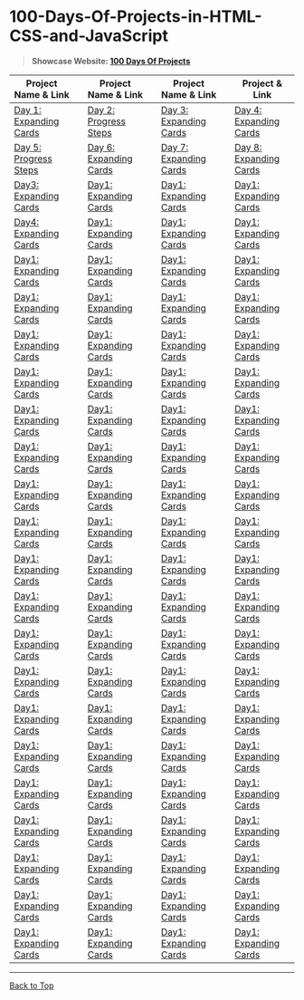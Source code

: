 # 100-Days-Of-Projects-in-HTML-CSS-and-JavaScript

> **Showcase Website: [100 Days Of Projects](https://rogue-wild.github.io/100daysOfProjects/)**

| Project Name & Link  | | Project Name & Link  | | Project Name & Link| | Project & Link  |                                                                     
| ---------------------|-|----------------------|-| -------------------|-|-----------------|
| [Day 1: Expanding Cards](https://rogue-wild.github.io/WebDev2/project-cantilever/index.html)|| [Day 2: Progress Steps](https://rogue-wild.github.io/WebDev2/project-cantilever/index.html)|| [Day 3: Expanding Cards](https://rogue-wild.github.io/WebDev2/project-cantilever/index.html)|| [Day 4: Expanding Cards](https://rogue-wild.github.io/WebDev2/project-cantilever/index.html)|
| [Day 5: Progress Steps](https://rogue-wild.github.io/WebDev2/project-cantilever/index.html)|| [Day 6: Expanding Cards](https://rogue-wild.github.io/WebDev2/project-cantilever/index.html)|| [Day 7: Expanding Cards](https://rogue-wild.github.io/WebDev2/project-cantilever/index.html)|| [Day 8: Expanding Cards](https://rogue-wild.github.io/WebDev2/project-cantilever/index.html)|
| [Day3: Expanding Cards](https://rogue-wild.github.io/WebDev2/project-cantilever/index.html)|| [Day1: Expanding Cards](https://rogue-wild.github.io/WebDev2/project-cantilever/index.html)|| [Day1: Expanding Cards](https://rogue-wild.github.io/WebDev2/project-cantilever/index.html)|| [Day1: Expanding Cards](https://rogue-wild.github.io/WebDev2/project-cantilever/index.html)|
| [Day4: Expanding Cards](https://rogue-wild.github.io/WebDev2/project-cantilever/index.html)|| [Day1: Expanding Cards](https://rogue-wild.github.io/WebDev2/project-cantilever/index.html)|| [Day1: Expanding Cards](https://rogue-wild.github.io/WebDev2/project-cantilever/index.html)|| [Day1: Expanding Cards](https://rogue-wild.github.io/WebDev2/project-cantilever/index.html)|
| [Day1: Expanding Cards](https://rogue-wild.github.io/WebDev2/project-cantilever/index.html)|| [Day1: Expanding Cards](https://rogue-wild.github.io/WebDev2/project-cantilever/index.html)|| [Day1: Expanding Cards](https://rogue-wild.github.io/WebDev2/project-cantilever/index.html)|| [Day1: Expanding Cards](https://rogue-wild.github.io/WebDev2/project-cantilever/index.html)|
| [Day1: Expanding Cards](https://rogue-wild.github.io/WebDev2/project-cantilever/index.html)|| [Day1: Expanding Cards](https://rogue-wild.github.io/WebDev2/project-cantilever/index.html)|| [Day1: Expanding Cards](https://rogue-wild.github.io/WebDev2/project-cantilever/index.html)|| [Day1: Expanding Cards](https://rogue-wild.github.io/WebDev2/project-cantilever/index.html)| 
 | [Day1: Expanding Cards](https://rogue-wild.github.io/WebDev2/project-cantilever/index.html)|| [Day1: Expanding Cards](https://rogue-wild.github.io/WebDev2/project-cantilever/index.html)|| [Day1: Expanding Cards](https://rogue-wild.github.io/WebDev2/project-cantilever/index.html)|| [Day1: Expanding Cards](https://rogue-wild.github.io/WebDev2/project-cantilever/index.html)|
| [Day1: Expanding Cards](https://rogue-wild.github.io/WebDev2/project-cantilever/index.html)|| [Day1: Expanding Cards](https://rogue-wild.github.io/WebDev2/project-cantilever/index.html)|| [Day1: Expanding Cards](https://rogue-wild.github.io/WebDev2/project-cantilever/index.html)|| [Day1: Expanding Cards](https://rogue-wild.github.io/WebDev2/project-cantilever/index.html)| 
| [Day1: Expanding Cards](https://rogue-wild.github.io/WebDev2/project-cantilever/index.html)|| [Day1: Expanding Cards](https://rogue-wild.github.io/WebDev2/project-cantilever/index.html)|| [Day1: Expanding Cards](https://rogue-wild.github.io/WebDev2/project-cantilever/index.html)|| [Day1: Expanding Cards](https://rogue-wild.github.io/WebDev2/project-cantilever/index.html)| 
| [Day1: Expanding Cards](https://rogue-wild.github.io/WebDev2/project-cantilever/index.html)|| [Day1: Expanding Cards](https://rogue-wild.github.io/WebDev2/project-cantilever/index.html)|| [Day1: Expanding Cards](https://rogue-wild.github.io/WebDev2/project-cantilever/index.html)|| [Day1: Expanding Cards](https://rogue-wild.github.io/WebDev2/project-cantilever/index.html)| 
| [Day1: Expanding Cards](https://rogue-wild.github.io/WebDev2/project-cantilever/index.html)|| [Day1: Expanding Cards](https://rogue-wild.github.io/WebDev2/project-cantilever/index.html)|| [Day1: Expanding Cards](https://rogue-wild.github.io/WebDev2/project-cantilever/index.html)|| [Day1: Expanding Cards](https://rogue-wild.github.io/WebDev2/project-cantilever/index.html)| 
| [Day1: Expanding Cards](https://rogue-wild.github.io/WebDev2/project-cantilever/index.html)|| [Day1: Expanding Cards](https://rogue-wild.github.io/WebDev2/project-cantilever/index.html)|| [Day1: Expanding Cards](https://rogue-wild.github.io/WebDev2/project-cantilever/index.html)|| [Day1: Expanding Cards](https://rogue-wild.github.io/WebDev2/project-cantilever/index.html)| 
| [Day1: Expanding Cards](https://rogue-wild.github.io/WebDev2/project-cantilever/index.html)|| [Day1: Expanding Cards](https://rogue-wild.github.io/WebDev2/project-cantilever/index.html)|| [Day1: Expanding Cards](https://rogue-wild.github.io/WebDev2/project-cantilever/index.html)|| [Day1: Expanding Cards](https://rogue-wild.github.io/WebDev2/project-cantilever/index.html)| 
| [Day1: Expanding Cards](https://rogue-wild.github.io/WebDev2/project-cantilever/index.html)|| [Day1: Expanding Cards](https://rogue-wild.github.io/WebDev2/project-cantilever/index.html)|| [Day1: Expanding Cards](https://rogue-wild.github.io/WebDev2/project-cantilever/index.html)|| [Day1: Expanding Cards](https://rogue-wild.github.io/WebDev2/project-cantilever/index.html)| 
| [Day1: Expanding Cards](https://rogue-wild.github.io/WebDev2/project-cantilever/index.html)|| [Day1: Expanding Cards](https://rogue-wild.github.io/WebDev2/project-cantilever/index.html)|| [Day1: Expanding Cards](https://rogue-wild.github.io/WebDev2/project-cantilever/index.html)|| [Day1: Expanding Cards](https://rogue-wild.github.io/WebDev2/project-cantilever/index.html)| 
| [Day1: Expanding Cards](https://rogue-wild.github.io/WebDev2/project-cantilever/index.html)|| [Day1: Expanding Cards](https://rogue-wild.github.io/WebDev2/project-cantilever/index.html)|| [Day1: Expanding Cards](https://rogue-wild.github.io/WebDev2/project-cantilever/index.html)|| [Day1: Expanding Cards](https://rogue-wild.github.io/WebDev2/project-cantilever/index.html)| 
| [Day1: Expanding Cards](https://rogue-wild.github.io/WebDev2/project-cantilever/index.html)|| [Day1: Expanding Cards](https://rogue-wild.github.io/WebDev2/project-cantilever/index.html)|| [Day1: Expanding Cards](https://rogue-wild.github.io/WebDev2/project-cantilever/index.html)|| [Day1: Expanding Cards](https://rogue-wild.github.io/WebDev2/project-cantilever/index.html)| 
 | [Day1: Expanding Cards](https://rogue-wild.github.io/WebDev2/project-cantilever/index.html)|| [Day1: Expanding Cards](https://rogue-wild.github.io/WebDev2/project-cantilever/index.html)|| [Day1: Expanding Cards](https://rogue-wild.github.io/WebDev2/project-cantilever/index.html)|| [Day1: Expanding Cards](https://rogue-wild.github.io/WebDev2/project-cantilever/index.html)|
| [Day1: Expanding Cards](https://rogue-wild.github.io/WebDev2/project-cantilever/index.html)|| [Day1: Expanding Cards](https://rogue-wild.github.io/WebDev2/project-cantilever/index.html)|| [Day1: Expanding Cards](https://rogue-wild.github.io/WebDev2/project-cantilever/index.html)|| [Day1: Expanding Cards](https://rogue-wild.github.io/WebDev2/project-cantilever/index.html)| 
| [Day1: Expanding Cards](https://rogue-wild.github.io/WebDev2/project-cantilever/index.html)|| [Day1: Expanding Cards](https://rogue-wild.github.io/WebDev2/project-cantilever/index.html)|| [Day1: Expanding Cards](https://rogue-wild.github.io/WebDev2/project-cantilever/index.html)|| [Day1: Expanding Cards](https://rogue-wild.github.io/WebDev2/project-cantilever/index.html)| 
| [Day1: Expanding Cards](https://rogue-wild.github.io/WebDev2/project-cantilever/index.html)|| [Day1: Expanding Cards](https://rogue-wild.github.io/WebDev2/project-cantilever/index.html)|| [Day1: Expanding Cards](https://rogue-wild.github.io/WebDev2/project-cantilever/index.html)|| [Day1: Expanding Cards](https://rogue-wild.github.io/WebDev2/project-cantilever/index.html)| 
| [Day1: Expanding Cards](https://rogue-wild.github.io/WebDev2/project-cantilever/index.html)|| [Day1: Expanding Cards](https://rogue-wild.github.io/WebDev2/project-cantilever/index.html)|| [Day1: Expanding Cards](https://rogue-wild.github.io/WebDev2/project-cantilever/index.html)|| [Day1: Expanding Cards](https://rogue-wild.github.io/WebDev2/project-cantilever/index.html)| 
| [Day1: Expanding Cards](https://rogue-wild.github.io/WebDev2/project-cantilever/index.html)|| [Day1: Expanding Cards](https://rogue-wild.github.io/WebDev2/project-cantilever/index.html)|| [Day1: Expanding Cards](https://rogue-wild.github.io/WebDev2/project-cantilever/index.html)|| [Day1: Expanding Cards](https://rogue-wild.github.io/WebDev2/project-cantilever/index.html)| 
 
 
 
 
 
 
 ---
 [Back to Top](#100-Days-Of-Projects-in-HTML-CSS-and-JavaScript)
